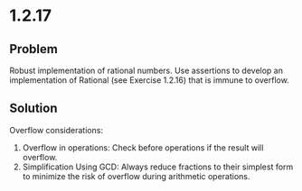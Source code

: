 # 1.2.17

## Problem

Robust implementation of rational numbers. Use assertions to develop an implementation of Rational (see Exercise 1.2.16) that is immune to overflow.

## Solution

Overflow considerations:

1. Overflow in operations: Check before operations if the result will overflow.
2. Simplification Using GCD: Always reduce fractions to their simplest form to minimize the risk of overflow during arithmetic operations.

